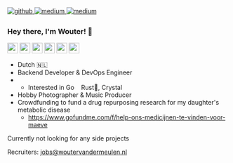 <a href="https://github.com/ClikeX" target="_blank">
<img src=https://img.shields.io/badge/github-%2324292e.svg?&style=for-the-badge&logo=github&logoColor=white alt=github style="margin-bottom: 5px;" />
</a>
<a href="https://linktr.ee/clikex" target="_blank">
<img src=https://img.shields.io/badge/linktree-%23292929.svg?&style=for-the-badge&logo=linktree&logoColor=white alt=medium style="margin-bottom: 5px;" />
</a>
<a href="https://www.gofundme.com/f/help-ons-medicijnen-te-vinden-voor-maeve" target="_blank">
<img src=https://img.shields.io/badge/gofundme-%23292929.svg?&style=for-the-badge&logo=gofundme&logoColor=white alt=medium style="margin-bottom: 5px;" />
</a>

### Hey there, I'm Wouter! 👋
<span><img height="24" width="24" src="https://cdn.simpleicons.org/ruby" /></span>
<span><img height="24" width="24" src="https://cdn.simpleicons.org/typescript" /></span>
<span><img height="24" width="24" src="https://cdn.simpleicons.org/go" /></span>
<span><img height="24" width="24" src="https://cdn.simpleicons.org/dotnet" /></span>
<span><img height="24" width="24" src="https://cdn.simpleicons.org/linux" /></span>
<span><img height="24" width="24" src="https://cdn.simpleicons.org/steam" /></span>

* Dutch 🇳🇱
* Backend Developer & DevOps Engineer
* * Interested in Go<img height="12" width="12" src="https://cdn.simpleicons.org/go" /> Rust🦀, Crystal<img height="12" width="12" src="https://cdn.simpleicons.org/crystal" />
* Hobby Photographer & Music Producer
* Crowdfunding to fund a drug repurposing research for my daughter's metabolic disease
  * https://www.gofundme.com/f/help-ons-medicijnen-te-vinden-voor-maeve

Currently not looking for any side projects

Recruiters: [jobs@woutervandermeulen.nl](mailto:jobs@woutervandermeulen.nl)

